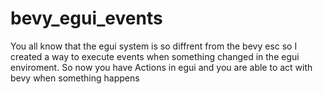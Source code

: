# bevy_egui_events

You all know that the egui system is so diffrent from the bevy esc so I created a way to execute events when something changed in the egui enviroment.
So now you have Actions in egui and you are able to act with bevy when something happens
